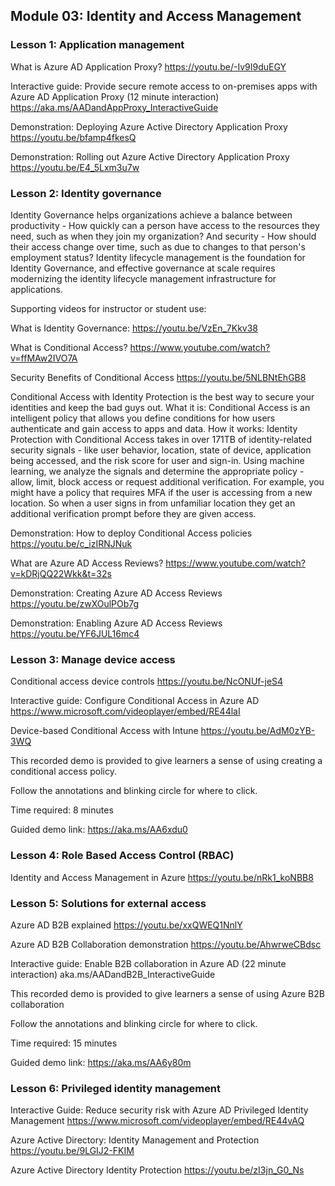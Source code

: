 ## Module 03: Identity and Access Management

### Lesson 1: Application management


What is Azure AD Application Proxy?
https://youtu.be/-Iv9I9duEGY

Interactive guide: Provide secure remote access to on-premises apps with Azure AD Application Proxy (12 minute interaction)
https://aka.ms/AADandAppProxy_InteractiveGuide

Demonstration: Deploying Azure Active Directory Application Proxy
https://youtu.be/bfamp4fkesQ

Demonstration: Rolling out Azure Active Directory Application Proxy
https://youtu.be/E4_5Lxm3u7w

### Lesson 2: Identity governance

Identity Governance helps organizations achieve a balance between productivity - How quickly can a person have access to the resources they need, such as when they join my organization? And security - How should their access change over time, such as due to changes to that person's employment status? Identity lifecycle management is the foundation for Identity Governance, and effective governance at scale requires modernizing the identity lifecycle management infrastructure for applications.

Supporting videos for instructor or student use:

What is Identity Governance:
https://youtu.be/VzEn_7Kkv38

What is Conditional Access?
https://www.youtube.com/watch?v=ffMAw2IVO7A

Security Benefits of Conditional Access
https://youtu.be/5NLBNtEhGB8


Conditional Access with Identity Protection is the best way to secure your identities and keep the bad guys out.
What it is: Conditional Access is an intelligent policy that allows you define conditions for how users authenticate and gain access to apps and data. 
How it works: Identity Protection with Conditional Access takes in over 171TB of identity-related security signals - like user behavior, location, state of device, application being accessed, and the risk score for user and sign-in. Using machine learning, we analyze the signals and determine the appropriate policy - allow, limit, block access or request additional verification.
For example, you might have a policy that requires MFA if the user is accessing from a new location. So when a user signs in from unfamiliar location they get an additional verification prompt before they are given access.

Demonstration: How to deploy Conditional Access policies
https://youtu.be/c_izIRNJNuk


What are Azure AD Access Reviews?
https://www.youtube.com/watch?v=kDRjQQ22Wkk&t=32s

Demonstration: Creating Azure AD Access Reviews
https://youtu.be/zwXOulPOb7g

Demonstration: Enabling Azure AD Access Reviews
https://youtu.be/YF6JUL16mc4

### Lesson 3: Manage device access

Conditional access device controls
https://youtu.be/NcONUf-jeS4

Interactive guide: Configure Conditional Access in Azure AD
https://www.microsoft.com/videoplayer/embed/RE44laI

Device-based Conditional Access with Intune
https://youtu.be/AdM0zYB-3WQ

This recorded demo is provided to give learners a sense of using creating a conditional access policy.

Follow the annotations and blinking circle for where to click.

Time required: 8 minutes
  
Guided demo link: https://aka.ms/AA6xdu0

### Lesson 4: Role Based Access Control (RBAC)

Identity and Access Management in Azure
https://youtu.be/nRk1_koNBB8


### Lesson 5: Solutions for external access


Azure AD B2B explained
https://youtu.be/xxQWEQ1NnlY

Azure AD B2B Collaboration demonstration
https://youtu.be/AhwrweCBdsc

Interactive guide: Enable B2B collaboration in Azure AD (22 minute interaction)
aka.ms/AADandB2B_InteractiveGuide

This recorded demo is provided to give learners a sense of using Azure B2B collaboration

Follow the annotations and blinking circle for where to click.

Time required: 15 minutes
  
Guided demo link: https://aka.ms/AA6y80m


### Lesson 6: Privileged identity management

Interactive Guide: Reduce security risk with Azure AD Privileged Identity Management 
https://www.microsoft.com/videoplayer/embed/RE44vAQ

Azure Active Directory: Identity Management and Protection
https://youtu.be/9LGIJ2-FKIM


Azure Active Directory Identity Protection
https://youtu.be/zI3jn_G0_Ns
